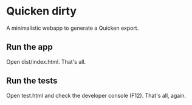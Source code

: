 # Quicken dirty

A minimalistic webapp to generate a Quicken export.

## Run the app

Open dist/index.html. That's all.

## Run the tests

Open test.html and check the developer console (F12). That's all, again.